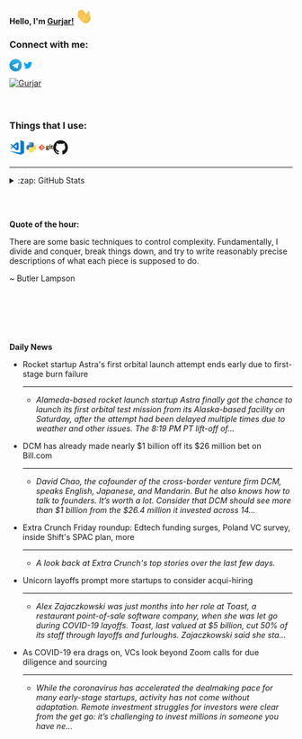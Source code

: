 #### Hello, I'm [Gurjar!](https://GurjarKing.github.io) <img src="https://raw.githubusercontent.com/ABSphreak/ABSphreak/master/gifs/Hi.gif" width="30px"></h2>


### Connect with me:

[<img align="left" alt="Gurjar | Telegram" width="22px" src="https://raw.githubusercontent.com/github/explore/80688e429a7d4ef2fca1e82350fe8e3517d3494d/topics/telegram/telegram.png" />][Telegram]
[<img align="left" alt="Gurjar | Twitter" width="22px" src="https://raw.githubusercontent.com/github/explore/80688e429a7d4ef2fca1e82350fe8e3517d3494d/topics/twitter/twitter.png" />][Twitter]
<br >
<br >
<a href="https://github.com/GurjarKing"><img src="https://komarev.com/ghpvc/?username=GurjarKing" alt="Gurjar" /></a> <br />
<br />
<br />
<!-- <br >

![](https://visitor-badge.glitch.me/badge?page_id=GurjarKing)

<br /> -->

### Things that I use:

[<img align="left" alt="Visual Studio Code" width="26px" src="https://raw.githubusercontent.com/github/explore/80688e429a7d4ef2fca1e82350fe8e3517d3494d/topics/visual-studio-code/visual-studio-code.png" />][VSCode]
[<img align="left" alt="Python" width="26px" src="https://raw.githubusercontent.com/github/explore/80688e429a7d4ef2fca1e82350fe8e3517d3494d/topics/python/python.png" />][Python]
[<img align="left" alt="Git" width="26px" src="https://raw.githubusercontent.com/github/explore/80688e429a7d4ef2fca1e82350fe8e3517d3494d/topics/git/git.png" />][Git]
[<img align="left" alt="GitHub" width="26px" src="https://raw.githubusercontent.com/github/explore/78df643247d429f6cc873026c0622819ad797942/topics/github/github.png" />][Github]

<br />
<br />

---
<details>
  <summary>:zap: GitHub Stats</summary>

<img align="left" alt="Gurjar's Github Stats" src="https://github-readme-stats.vercel.app/api?username=GurjarKing&show_icons=true&hide_border=true&count_private=true&include_all_commit=true&theme=algolia" />

</details>

<!-- ### 🔔 My latest tweet
<a href="https://twitter.com/Gurjar_King43" target="_blank">
	<img src="https://github.com/GurjarKing/GurjarKing/raw/master/tweet.png" width="70%" align="center" alt="Click to view on Twitter" title="My latest tweet, as an image"/>
</a> -->
<br>

<pre>

</pre>

**Quote of the hour:**

There are some basic techniques to control complexity. Fundamentally, I divide and conquer, break things down, and try to write reasonably precise descriptions of what each piece is supposed to do.

~ Butler Lampson
<pre>

</pre>
<br>
<pre>


</pre>
<strong>Daily News</strong>
  
  - Rocket startup Astra's first orbital launch attempt ends early due to first-stage burn failure
     <hr/>
     
      - *Alameda-based rocket launch startup Astra finally got the chance to launch its first orbital test mission from its Alaska-based facility on Saturday, after the attempt had been delayed multiple times due to weather and other issues. The 8:19 PM PT lift-off of…*
     
  - DCM has already made nearly $1 billion off its $26 million bet on Bill.com
      <hr/>
      
      - *David Chao, the cofounder of the cross-border venture firm DCM, speaks English, Japanese, and Mandarin. But he also knows how to talk to founders. It’s worth a lot. Consider that DCM should see more than $1 billion from the $26.4 million it invested across 14…*
      
  - Extra Crunch Friday roundup: Edtech funding surges, Poland VC survey, inside Shift's SPAC plan, more
      <hr/>
      
      - *A look back at Extra Crunch's top stories over the last few days.*
      
  - Unicorn layoffs prompt more startups to consider acqui-hiring
      <hr/>
      
      - *Alex Zajaczkowski was just months into her role at Toast, a restaurant point-of-sale software company, when she was let go during COVID-19 layoffs. Toast, last valued at $5 billion, cut 50% of its staff through layoffs and furloughs. Zajaczkowski said she sta…*
       
  - As COVID-19 era drags on, VCs look beyond Zoom calls for due diligence and sourcing
      <hr/>
       
       - *While the coronavirus has accelerated the dealmaking pace for many early-stage startups, activity has not come without adaptation. Remote investment struggles for investors were clear from the get go: it’s challenging to invest millions in someone you have ne…*
      

<br />

[VSCode]: https://code.visualstudio.com/
[Python]: https://www.python.org/
[Git]: https://git-scm.com/
[Github]: https://github.com/
[Telegram]: https://t.me/Gurjar_King/
[Twitter]: https://twitter.com/Gurjar_King43/
